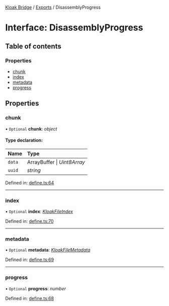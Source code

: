 [Kloak Bridge](../README.md) / [Exports](../modules.md) / DisassemblyProgress

# Interface: DisassemblyProgress

## Table of contents

### Properties

- [chunk](disassemblyprogress.md#chunk)
- [index](disassemblyprogress.md#index)
- [metadata](disassemblyprogress.md#metadata)
- [progress](disassemblyprogress.md#progress)

## Properties

### chunk

• `Optional` **chunk**: *object*

#### Type declaration:

Name | Type |
:------ | :------ |
`data` | ArrayBuffer \| *Uint8Array* |
`uuid` | *string* |

Defined in: [define.ts:64](https://github.com/CoNET-project/kloak-bridge/blob/3273c65/src/define.ts#L64)

___

### index

• `Optional` **index**: [*KloakFileIndex*](kloakfileindex.md)

Defined in: [define.ts:70](https://github.com/CoNET-project/kloak-bridge/blob/3273c65/src/define.ts#L70)

___

### metadata

• `Optional` **metadata**: [*KloakFileMetadata*](kloakfilemetadata.md)

Defined in: [define.ts:69](https://github.com/CoNET-project/kloak-bridge/blob/3273c65/src/define.ts#L69)

___

### progress

• `Optional` **progress**: *number*

Defined in: [define.ts:68](https://github.com/CoNET-project/kloak-bridge/blob/3273c65/src/define.ts#L68)
